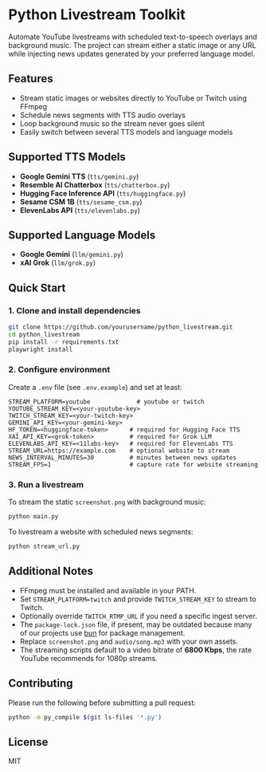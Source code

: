 # Python Livestream Toolkit

Automate YouTube livestreams with scheduled text-to-speech overlays and background music. The project can stream either a static image or any URL while injecting news updates generated by your preferred language model.

## Features
- Stream static images or websites directly to YouTube or Twitch using FFmpeg
- Schedule news segments with TTS audio overlays
- Loop background music so the stream never goes silent
- Easily switch between several TTS models and language models

## Supported TTS Models
- **Google Gemini TTS** (`tts/gemini.py`)
- **Resemble AI Chatterbox** (`tts/chatterbox.py`)
- **Hugging Face Inference API** (`tts/huggingface.py`)
- **Sesame CSM 1B** (`tts/sesame_csm.py`)
- **ElevenLabs API** (`tts/elevenlabs.py`)

## Supported Language Models
- **Google Gemini** (`llm/gemini.py`)
- **xAI Grok** (`llm/grok.py`)

## Quick Start
### 1. Clone and install dependencies
```bash
git clone https://github.com/yourusername/python_livestream.git
cd python_livestream
pip install -r requirements.txt
playwright install
```

### 2. Configure environment
Create a `.env` file (see `.env.example`) and set at least:
```dotenv
STREAM_PLATFORM=youtube             # youtube or twitch
YOUTUBE_STREAM_KEY=<your-youtube-key>
TWITCH_STREAM_KEY=<your-twitch-key>
GEMINI_API_KEY=<your-gemini-key>
HF_TOKEN=<huggingface-token>      # required for Hugging Face TTS
XAI_API_KEY=<grok-token>          # required for Grok LLM
ELEVENLABS_API_KEY=<11labs-key>   # required for ElevenLabs TTS
STREAM_URL=https://example.com    # optional website to stream
NEWS_INTERVAL_MINUTES=30          # minutes between news updates
STREAM_FPS=1                      # capture rate for website streaming
```

### 3. Run a livestream
To stream the static `screenshot.png` with background music:
```bash
python main.py
```

To livestream a website with scheduled news segments:
```bash
python stream_url.py
```

## Additional Notes
- FFmpeg must be installed and available in your PATH.
- Set `STREAM_PLATFORM=twitch` and provide `TWITCH_STREAM_KEY` to stream to Twitch.
- Optionally override `TWITCH_RTMP_URL` if you need a specific ingest server.
- The `package-lock.json` file, if present, may be outdated because many of our projects use [bun](https://bun.sh) for package management.
- Replace `screenshot.png` and `audio/song.mp3` with your own assets.
- The streaming scripts default to a video bitrate of **6800 Kbps**, the rate YouTube recommends for 1080p streams.

## Contributing
Please run the following before submitting a pull request:
```bash
python -m py_compile $(git ls-files '*.py')
```

## License
MIT
